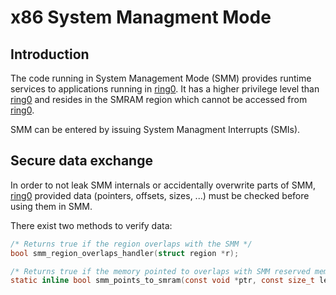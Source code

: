 # x86 System Managment Mode

## Introduction

The code running in System Management Mode (SMM) provides runtime services
to applications running in [ring0]. It has a higher privilege level than
[ring0] and resides in the SMRAM region which cannot be accessed from [ring0].

SMM can be entered by issuing System Managment Interrupts (SMIs).

## Secure data exchange

In order to not leak SMM internals or accidentally overwrite parts of SMM,
[ring0] provided data (pointers, offsets, sizes, ...) must be checked before
using them in SMM.

There exist two methods to verify data:

```C
/* Returns true if the region overlaps with the SMM */
bool smm_region_overlaps_handler(struct region *r);
```

```C
/* Returns true if the memory pointed to overlaps with SMM reserved memory. */
static inline bool smm_points_to_smram(const void *ptr, const size_t len);
```

[ring0]: https://en.wikipedia.org/wiki/Protection_ring

